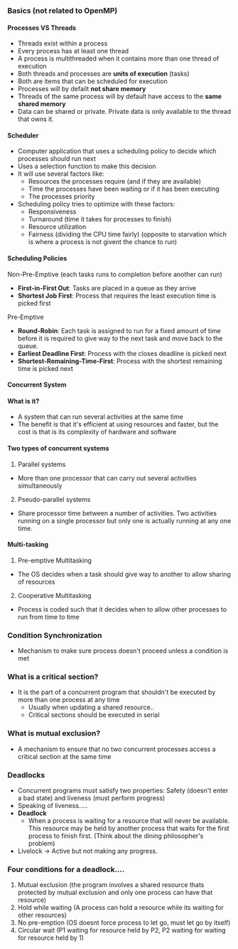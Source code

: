 ### Basics (not related to OpenMP)

#### Processes VS Threads
- Threads exist within a process
- Every process has at least one thread
- A process is multithreaded when it contains more than one thread of execution
- Both threads and processes are **units of execution** (tasks)
- Both are items that can be scheduled for execution
- Processes will by defailt **not share memory**
- Threads of the same process will by default have access to the **same shared memory**
- Data can be shared or private. Private data is only available to the thread that owns it.

#### Scheduler
- Computer application that uses a scheduling policy to decide which processes should run next
- Uses a selection function to make this decision
- It will use several factors like:
  - Resources the processes require (and if they are available)
  - Time the processes have been waiting or if it has been executing 
  - The processes priority
- Scheduling policy tries to optimize with these factors:
  - Responsiveness
  - Turnaround (time it takes for processes to finish)
  - Resource utilization
  - Fairness (dividing the CPU time fairly) (opposite to starvation which is where a process is not givent the chance to run)

#### Scheduling Policies
Non-Pre-Emptive (each tasks runs to completion before another can run)
- **First-in-First Out**: Tasks are placed in a queue as they arrive
- **Shortest Job First**: Process that requires the least execution time is picked first

Pre-Emptive
- **Round-Robin**: Each task is assigned to run for a fixed amount of time before it is required to give way to the next task and move back to the queue. 
- **Earliest Deadline First**: Process with the closes deadline is picked next
- **Shortest-Remaining-Time-First**: Process with the shortest remaining time is picked next

#### Concurrent System
#### What is it?
- A system that can run several activities at the same time
- The benefit is that it's efficient at using resources and faster, but the cost is that is its complexity of hardware and software
#### Two types of concurrent systems
1. Parallel systems
  - More than one processor that can carry out several activities simultaneously
2. Pseudo-parallel systems
  - Share processor time between a number of activities. Two activities running on a single processor but only one is actually running at any one time.

#### Multi-tasking
1. Pre-emptive Multitasking
  - The OS decides when a task should give way to another to allow sharing of resources 
2. Cooperative Multitasking
  - Process is coded such that it decides when to allow other processes to run from time to time

### Condition Synchronization
- Mechanism to make sure process doesn't proceed unless a condition is met

### What is a critical section?
- It is the part of a concurrent program that shouldn't be executed by more than one process at any time
  - Usually when updating a shared resource..
  - Critical sections should be executed in serial

### What is mutual exclusion?
- A mechanism to ensure that no two concurrent processes access a critical section at the same time

### Deadlocks
- Concurrent programs must satisfy two properties: Safety (doesn't enter a bad state) and liveness (must perform progress)
- Speaking of liveness.....
- **Deadlock**
  - When a process is waiting for a resource that will never be available. This resource may be held by another process that waits for the first process to finish first. (Think about the dining philosopher's problem)
- Livelock -> Active but not making any progress.

### Four conditions for a deadlock....
1. Mutual exclusion (the program involves a shared resource thats protected by mutual exclusion and only one process can have that resource)
2. Hold while waiting (A process can hold a resource while its waiting for other resources)
3. No pre-emption (OS doesnt force process to let go, must let go by itself)
4. Circular wait (P1 waiting for resource held by P2, P2 waiting for waiting for resource  held by 1)
